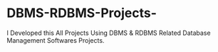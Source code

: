 # DBMS-RDBMS-Projects-
I Developed this All Projects Using DBMS &amp; RDBMS Related Database Management Softwares Projects.
